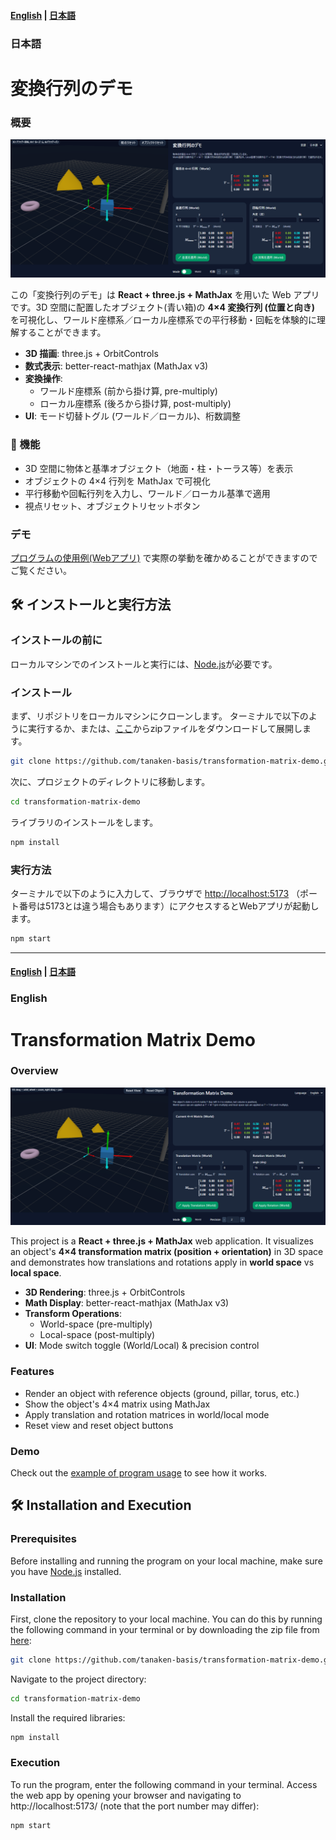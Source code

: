 #### [English](#english) | [日本語](#日本語)
### 日本語
# 変換行列のデモ
### 概要

![screenshot](img/transformation-matrix-demo_example_ja.png)

この「変換行列のデモ」は **React + three.js + MathJax** を用いた Web アプリです。3D 空間に配置したオブジェクト(青い箱)の **4×4 変換行列 (位置と向き)** を可視化し、ワールド座標系／ローカル座標系での平行移動・回転を体験的に理解することができます。

- **3D 描画**: three.js + OrbitControls
- **数式表示**: better-react-mathjax (MathJax v3)
- **変換操作**:
  - ワールド座標系 (前から掛け算, pre-multiply)
  - ローカル座標系 (後ろから掛け算, post-multiply)
- **UI**: モード切替トグル (ワールド／ローカル)、桁数調整

### 🚀 機能
- 3D 空間に物体と基準オブジェクト（地面・柱・トーラス等）を表示
- オブジェクトの 4×4 行列を MathJax で可視化
- 平行移動や回転行列を入力し、ワールド／ローカル基準で適用
- 視点リセット、オブジェクトリセットボタン

### デモ

[プログラムの使用例(Webアプリ)](https://tanaken-basis.github.io/transformation-matrix-demo/) で実際の挙動を確かめることができますのでご覧ください。

## 🛠️ インストールと実行方法

### インストールの前に
ローカルマシンでのインストールと実行には、[Node.js](https://nodejs.org/)が必要です。

### インストール
まず、リポジトリをローカルマシンにクローンします。
ターミナルで以下のように実行するか、または、[ここ](https://github.com/tanaken-basis/transformation-matrix-demo)からzipファイルをダウンロードして展開します。
```sh
git clone https://github.com/tanaken-basis/transformation-matrix-demo.git
```

次に、プロジェクトのディレクトリに移動します。
```sh
cd transformation-matrix-demo
```

ライブラリのインストールをします。
```sh
npm install
```
### 実行方法

ターミナルで以下のように入力して、ブラウザで [http://localhost:5173](http://localhost:5173) （ポート番号は5173とは違う場合もあります）にアクセスするとWebアプリが起動します。
```sh
npm start
```

---
#### [English](#english) | [日本語](#日本語)
### English
# Transformation Matrix Demo
### Overview

![screenshot](img/transformation-matrix-demo_example_en.png)

This project is a **React + three.js + MathJax** web application. It visualizes an object's **4×4 transformation matrix (position + orientation)** in 3D space and demonstrates how translations and rotations apply in **world space** vs **local space**.

- **3D Rendering**: three.js + OrbitControls
- **Math Display**: better-react-mathjax (MathJax v3)
- **Transform Operations**:
  - World-space (pre-multiply)
  - Local-space (post-multiply)
- **UI**: Mode switch toggle (World/Local) & precision control

### Features

- Render an object with reference objects (ground, pillar, torus, etc.)
- Show the object's 4×4 matrix using MathJax
- Apply translation and rotation matrices in world/local mode
- Reset view and reset object buttons

### Demo

Check out the [example of program usage](https://tanaken-basis.github.io/transformation-matrix-demo/) to see how it works.

## 🛠️ Installation and Execution

### Prerequisites
Before installing and running the program on your local machine, make sure you have [Node.js](https://nodejs.org/) installed.

### Installation
First, clone the repository to your local machine. You can do this by running the following command in your terminal or by downloading the zip file from [here](https://github.com/tanaken-basis/transformation-matrix-demo):
```sh
git clone https://github.com/tanaken-basis/transformation-matrix-demo.git
```

Navigate to the project directory:
```sh
cd transformation-matrix-demo
```

Install the required libraries:
```sh
npm install
```

### Execution
To run the program, enter the following command in your terminal. Access the web app by opening your browser and navigating to http://localhost:5173/ (note that the port number may differ):
```sh
npm start
```
